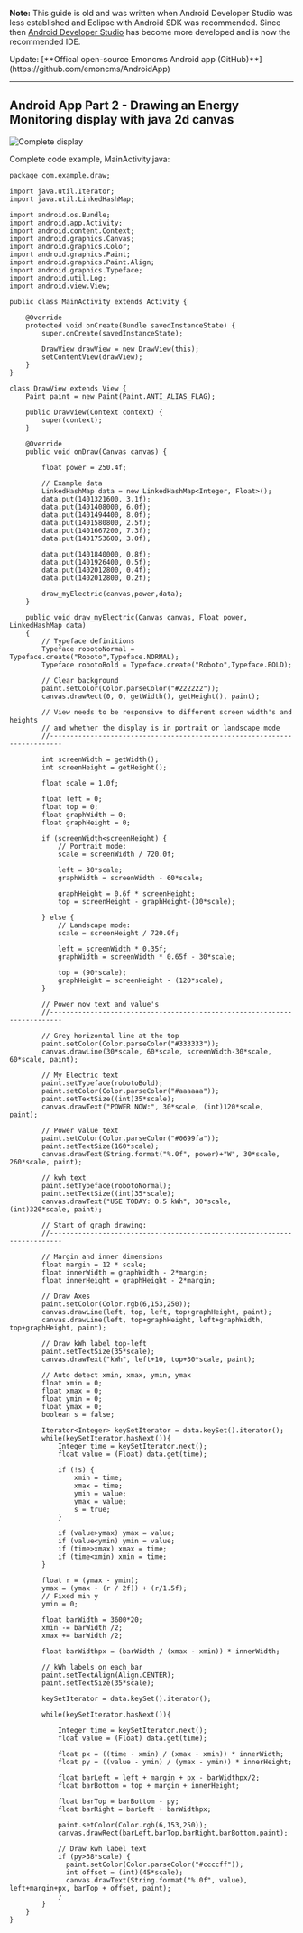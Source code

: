 <div class="warning">

<p><b>Note:</b> This guide is old and was written when Android Developer Studio was less established and Eclipse with Android SDK was recommended. Since then <a href="https://developer.android.com/studio/index.html">Android Developer Studio</a> has become more developed and is now the recommended IDE.</p>


</div>
Update: [**Offical open-source Emoncms Android app (GitHub)**](https://github.com/emoncms/AndroidApp)

***
## Android App Part 2 - Drawing an Energy Monitoring display with java 2d canvas

![Complete display](files/app2fulldisplay.png)

Complete code example, MainActivity.java:

    package com.example.draw;

    import java.util.Iterator;
    import java.util.LinkedHashMap;

    import android.os.Bundle;
    import android.app.Activity;
    import android.content.Context;
    import android.graphics.Canvas;
    import android.graphics.Color;
    import android.graphics.Paint;
    import android.graphics.Paint.Align;
    import android.graphics.Typeface;
    import android.util.Log;
    import android.view.View;

    public class MainActivity extends Activity {

	    @Override
	    protected void onCreate(Bundle savedInstanceState) {
		    super.onCreate(savedInstanceState);
		
		    DrawView drawView = new DrawView(this);
            setContentView(drawView);
	    }
    }

    class DrawView extends View {
	    Paint paint = new Paint(Paint.ANTI_ALIAS_FLAG);
	
        public DrawView(Context context) {
            super(context);
        }
        
        @Override
        public void onDraw(Canvas canvas) {
        	
        	float power = 250.4f;
        	
            // Example data
            LinkedHashMap data = new LinkedHashMap<Integer, Float>();
            data.put(1401321600, 3.1f);
            data.put(1401408000, 6.0f);
            data.put(1401494400, 8.0f);
            data.put(1401580800, 2.5f);
            data.put(1401667200, 7.3f);
            data.put(1401753600, 3.0f);

            data.put(1401840000, 0.8f);
            data.put(1401926400, 0.5f);
            data.put(1402012800, 0.4f);
            data.put(1402012800, 0.2f);
            
            draw_myElectric(canvas,power,data);
        }
        
        public void draw_myElectric(Canvas canvas, Float power, LinkedHashMap data)
        {
            // Typeface definitions
        	Typeface robotoNormal = Typeface.create("Roboto",Typeface.NORMAL);
        	Typeface robotoBold = Typeface.create("Roboto",Typeface.BOLD);
        	
        	// Clear background
        	paint.setColor(Color.parseColor("#222222"));
            canvas.drawRect(0, 0, getWidth(), getHeight(), paint);
        	
        	// View needs to be responsive to different screen width's and heights
        	// and whether the display is in portrait or landscape mode
        	//-------------------------------------------------------------------------
        	
            int screenWidth = getWidth();
            int screenHeight = getHeight();
            
            float scale = 1.0f;
            
            float left = 0;
            float top = 0;
            float graphWidth = 0;
            float graphHeight = 0;
            
        	if (screenWidth<screenHeight) {
        		// Portrait mode:
        		scale = screenWidth / 720.0f;
       
        		left = 30*scale;
        		graphWidth = screenWidth - 60*scale;
        		
        		graphHeight = 0.6f * screenHeight;
        		top = screenHeight - graphHeight-(30*scale);
        		
        	} else {
        		// Landscape mode:
        		scale = screenHeight / 720.0f;
        		
        		left = screenWidth * 0.35f;
        		graphWidth = screenWidth * 0.65f - 30*scale;
        		
        		top = (90*scale);
        		graphHeight = screenHeight - (120*scale);
        	}
        	
        	// Power now text and value's
        	//-------------------------------------------------------------------------
            
            // Grey horizontal line at the top
            paint.setColor(Color.parseColor("#333333"));
            canvas.drawLine(30*scale, 60*scale, screenWidth-30*scale, 60*scale, paint);
        	
            // My Electric text
        	paint.setTypeface(robotoBold);
            paint.setColor(Color.parseColor("#aaaaaa"));
            paint.setTextSize((int)35*scale);
            canvas.drawText("POWER NOW:", 30*scale, (int)120*scale, paint);
            
            // Power value text
            paint.setColor(Color.parseColor("#0699fa"));
            paint.setTextSize(160*scale);
            canvas.drawText(String.format("%.0f", power)+"W", 30*scale, 260*scale, paint);

            // kwh text
            paint.setTypeface(robotoNormal);
            paint.setTextSize((int)35*scale);
            canvas.drawText("USE TODAY: 0.5 kWh", 30*scale, (int)320*scale, paint);

            // Start of graph drawing:
        	//-------------------------------------------------------------------------
            
            // Margin and inner dimensions
            float margin = 12 * scale;
            float innerWidth = graphWidth - 2*margin;
            float innerHeight = graphHeight - 2*margin;
            
            // Draw Axes
            paint.setColor(Color.rgb(6,153,250));
            canvas.drawLine(left, top, left, top+graphHeight, paint);
            canvas.drawLine(left, top+graphHeight, left+graphWidth, top+graphHeight, paint);
            
            // Draw kWh label top-left
            paint.setTextSize(35*scale);
            canvas.drawText("kWh", left+10, top+30*scale, paint);

            // Auto detect xmin, xmax, ymin, ymax
            float xmin = 0;
            float xmax = 0;
            float ymin = 0;
            float ymax = 0;
            boolean s = false;

            Iterator<Integer> keySetIterator = data.keySet().iterator();
            while(keySetIterator.hasNext()){
                Integer time = keySetIterator.next();
                float value = (Float) data.get(time);

                if (!s) {
                    xmin = time;
                    xmax = time;
                    ymin = value;
                    ymax = value;
                    s = true;
                }

                if (value>ymax) ymax = value;
                if (value<ymin) ymin = value;
                if (time>xmax) xmax = time;
                if (time<xmin) xmin = time;
            }
            
            float r = (ymax - ymin);
            ymax = (ymax - (r / 2f)) + (r/1.5f);
            // Fixed min y
            ymin = 0;

            float barWidth = 3600*20;
            xmin -= barWidth /2;
            xmax += barWidth /2;

            float barWidthpx = (barWidth / (xmax - xmin)) * innerWidth;

            // kWh labels on each bar
            paint.setTextAlign(Align.CENTER);
            paint.setTextSize(35*scale);

            keySetIterator = data.keySet().iterator();

            while(keySetIterator.hasNext()){

                Integer time = keySetIterator.next();
                float value = (Float) data.get(time);

                float px = ((time - xmin) / (xmax - xmin)) * innerWidth;
                float py = ((value - ymin) / (ymax - ymin)) * innerHeight;

                float barLeft = left + margin + px - barWidthpx/2;
                float barBottom = top + margin + innerHeight;

                float barTop = barBottom - py;
                float barRight = barLeft + barWidthpx;

                paint.setColor(Color.rgb(6,153,250));
                canvas.drawRect(barLeft,barTop,barRight,barBottom,paint);

                // Draw kwh label text
                if (py>38*scale) {
                  paint.setColor(Color.parseColor("#ccccff"));
                  int offset = (int)(45*scale);
                  canvas.drawText(String.format("%.0f", value), left+margin+px, barTop + offset, paint);
                }
            }
        }
    }

